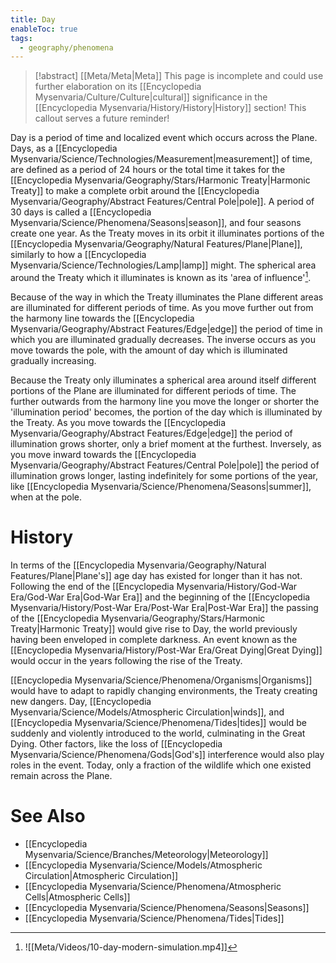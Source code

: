 ```yaml
---
title: Day
enableToc: true
tags:
  - geography/phenomena
---
```


> [!abstract] [[Meta/Meta|Meta]]
> This page is incomplete and could use further elaboration on its [[Encyclopedia Mysenvaria/Culture/Culture|cultural]] significance in the [[Encyclopedia Mysenvaria/History/History|History]] section! This callout serves a future reminder!

Day is a period of time and localized event which occurs across the Plane. Days, as a [[Encyclopedia Mysenvaria/Science/Technologies/Measurement|measurement]] of time, are defined as a period of 24 hours or the total time it takes for the [[Encyclopedia Mysenvaria/Geography/Stars/Harmonic Treaty|Harmonic Treaty]] to make a complete orbit around the [[Encyclopedia Mysenvaria/Geography/Abstract Features/Central Pole|pole]]. A period of 30 days is called a [[Encyclopedia Mysenvaria/Science/Phenomena/Seasons|season]], and four seasons create one year. As the Treaty moves in its orbit it illuminates portions of the [[Encyclopedia Mysenvaria/Geography/Natural Features/Plane|Plane]], similarly to how a [[Encyclopedia Mysenvaria/Science/Technologies/Lamp|lamp]] might. The spherical area around the Treaty which it illuminates is known as its 'area of influence'[^figure1].

Because of the way in which the Treaty illuminates the Plane different areas are illuminated for different periods of time. As you move further out from the harmony line towards the [[Encyclopedia Mysenvaria/Geography/Abstract Features/Edge|edge]] the period of time in which you are illuminated gradually decreases. The inverse occurs as you move towards the pole, with the amount of day which is illuminated gradually increasing.

Because the Treaty only illuminates a spherical area around itself different portions of the Plane are illuminated for different periods of time. The further outwards from the harmony line you move the longer or shorter the 'illumination period' becomes, the portion of the day which is illuminated by the Treaty. As you move towards the [[Encyclopedia Mysenvaria/Geography/Abstract Features/Edge|edge]] the period of illumination grows shorter, only a brief moment at the furthest. Inversely, as you move inward towards the [[Encyclopedia Mysenvaria/Geography/Abstract Features/Central Pole|pole]] the period of illumination grows longer, lasting indefinitely for some portions of the year, like [[Encyclopedia Mysenvaria/Science/Phenomena/Seasons|summer]], when at the pole.
# History
In terms of the [[Encyclopedia Mysenvaria/Geography/Natural Features/Plane|Plane's]] age day has existed for longer than it has not. Following the end of the [[Encyclopedia Mysenvaria/History/God-War Era/God-War Era|God-War Era]] and the beginning of the [[Encyclopedia Mysenvaria/History/Post-War Era/Post-War Era|Post-War Era]] the passing of the [[Encyclopedia Mysenvaria/Geography/Stars/Harmonic Treaty|Harmonic Treaty]] would give rise to Day, the world previously having been enveloped in complete darkness. An event known as the [[Encyclopedia Mysenvaria/History/Post-War Era/Great Dying|Great Dying]] would occur in the years following the rise of the Treaty.

[[Encyclopedia Mysenvaria/Science/Phenomena/Organisms|Organisms]] would have to adapt to rapidly changing environments, the Treaty creating new dangers. Day, [[Encyclopedia Mysenvaria/Science/Models/Atmospheric Circulation|winds]], and [[Encyclopedia Mysenvaria/Science/Phenomena/Tides|tides]] would be suddenly and violently introduced to the world, culminating in the Great Dying. Other factors, like the loss of [[Encyclopedia Mysenvaria/Science/Phenomena/Gods|God's]] interference would also play roles in the event. Today, only a fraction of the wildlife which one existed remain across the Plane.
# See Also
- [[Encyclopedia Mysenvaria/Science/Branches/Meteorology|Meteorology]]
- [[Encyclopedia Mysenvaria/Science/Models/Atmospheric Circulation|Atmospheric Circulation]]
- [[Encyclopedia Mysenvaria/Science/Phenomena/Atmospheric Cells|Atmospheric Cells]]
- [[Encyclopedia Mysenvaria/Science/Phenomena/Seasons|Seasons]]
- [[Encyclopedia Mysenvaria/Science/Phenomena/Tides|Tides]]

[^figure1]: ![[Meta/Videos/10-day-modern-simulation.mp4]]